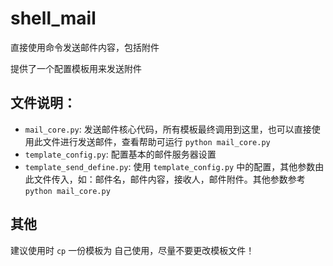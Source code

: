 # shell_mail
直接使用命令发送邮件内容，包括附件

提供了一个配置模板用来发送附件

## 文件说明：
- `mail_core.py`: 发送邮件核心代码，所有模板最终调用到这里，也可以直接使用此文件进行发送邮件，查看帮助可运行 `python mail_core.py`
- `template_config.py`: 配置基本的邮件服务器设置
- `template_send_define.py`: 使用 `template_config.py` 中的配置，其他参数由此文件传入，如：邮件名，邮件内容，接收人，邮件附件。其他参数参考`python mail_core.py`

## 其他

建议使用时 `cp` 一份模板为 自己使用，尽量不要更改模板文件！
